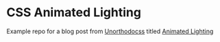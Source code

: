 # CSS Animated Lighting

Example repo for a blog post from [Unorthodocss](https://unorthodocss.com) titled [Animated Lighting](https://unorthodocss.com/css-features/2025/08/26/animated-lighting.html)